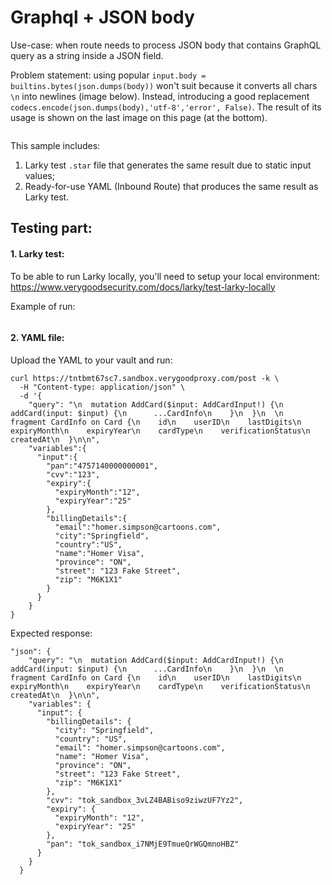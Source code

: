 # Graphql + JSON body

Use-case: when route needs to process JSON body that contains GraphQL query as a string inside a JSON field.

Problem statement: using popular `input.body = builtins.bytes(json.dumps(body))` won't suit because it converts all chars `\n` into newlines (image below). Instead, introducing a good replacement `codecs.encode(json.dumps(body),'utf-8','error', False)`. The result of its usage is shown on the last image on this page (at the bottom).

<IMAGE>

This sample includes:
1. Larky test `.star` file that generates the same result due to static input values;
2. Ready-for-use YAML (Inbound Route) that produces the same result as Larky test.

## Testing part:

#### 1. Larky test:

To be able to run Larky locally, you'll need to setup your local environment:
https://www.verygoodsecurity.com/docs/larky/test-larky-locally

Example of run:

<IMAGE>

#### 2. YAML file:

Upload the YAML to your vault and run:
```
curl https://tntbmt67sc7.sandbox.verygoodproxy.com/post -k \
  -H "Content-type: application/json" \
  -d '{
    "query": "\n  mutation AddCard($input: AddCardInput!) {\n    addCard(input: $input) {\n      ...CardInfo\n    }\n  }\n  \n  fragment CardInfo on Card {\n    id\n    userID\n    lastDigits\n    expiryMonth\n    expiryYear\n    cardType\n    verificationStatus\n    createdAt\n  }\n\n",
    "variables":{
      "input":{
        "pan":"4757140000000001",
        "cvv":"123",
        "expiry":{
          "expiryMonth":"12",
          "expiryYear":"25"
        },
        "billingDetails":{
          "email":"homer.simpson@cartoons.com",
          "city":"Springfield",
          "country":"US",
          "name":"Homer Visa",
          "province": "ON",
          "street": "123 Fake Street",
          "zip": "M6K1X1"
        }
      }
    }
}
```

Expected response:
```
"json": {
    "query": "\n  mutation AddCard($input: AddCardInput!) {\n    addCard(input: $input) {\n      ...CardInfo\n    }\n  }\n  \n  fragment CardInfo on Card {\n    id\n    userID\n    lastDigits\n    expiryMonth\n    expiryYear\n    cardType\n    verificationStatus\n    createdAt\n  }\n\n",
    "variables": {
      "input": {
        "billingDetails": {
          "city": "Springfield",
          "country": "US",
          "email": "homer.simpson@cartoons.com",
          "name": "Homer Visa",
          "province": "ON",
          "street": "123 Fake Street",
          "zip": "M6K1X1"
        },
        "cvv": "tok_sandbox_3vLZ4BABiso9ziwzUF7Yz2",
        "expiry": {
          "expiryMonth": "12",
          "expiryYear": "25"
        },
        "pan": "tok_sandbox_i7NMjE9TmueQrWGQmnoHBZ"
      }
    }
  }
```

<IMAGE>